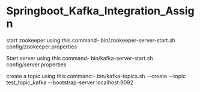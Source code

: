 # Springboot_Kafka_Integration_Assign
start zookeeper using this command-
bin/zookeeper-server-start.sh config/zookeeper.properties

Start server using this command-
bin/kafka-server-start.sh config/server.properties

create a topic using this command:-
bin/kafka-topics.sh --create --topic test_topic_kafka --bootstrap-server localhost:9092


